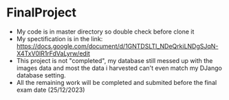 # FinalProject
- My code is in master directory so double check before clone it 
- My spectification is in the link: https://docs.google.com/document/d/1GNTDSLTl_NDeQrkiLNDgSJqN-X4TxV0lR1rFdVaLyrw/edit
- This project is not "completed", my database still messed up with the images data and most the data i harvested can't even match my DJango database setting.
- All the remaining work will be completed and submited before the final exam date (25/12/2023)
